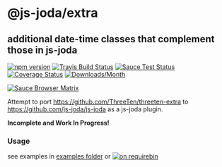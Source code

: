 # @js-joda/extra

## additional date-time classes that complement those in js-joda

[![npm version](https://badge.fury.io/js/%40js-joda%2Fextra.svg)](https://badge.fury.io/js/%40js-joda%2Fextra)
[![Travis Build Status](https://travis-ci.org/js-joda/js-joda.svg)](https://travis-ci.org/js-joda/js-joda)
[![Sauce Test Status](https://saucelabs.com/buildstatus/js-joda)](https://saucelabs.com/u/js-joda)
[![Coverage Status](https://coveralls.io/repos/js-joda/js-joda/badge.svg?branch=main&service=github)](https://coveralls.io/github/js-joda/js-joda?branch=main)
[![Downloads/Month](https://img.shields.io/npm/dm/%40js-joda%2Fextra.svg)](https://img.shields.io/npm/dm/%40js-joda%2Fextra.svg)

[![Sauce Browser Matrix](https://saucelabs.com/browser-matrix/js-joda.svg?branch=main)](https://saucelabs.com/u/js-joda)

Attempt to port https://github.com/ThreeTen/threeten-extra to https://github.com/js-joda/js-joda as a js-joda plugin.

**Incomplete and Work In Progress!**

### Usage ###

see examples in  [examples folder](examples/) or [![on requirebin](http://requirebin.com/badge.png)](http://requirebin.com/?gist=38e66bbb34d477a698be12f097a8a9f3)
